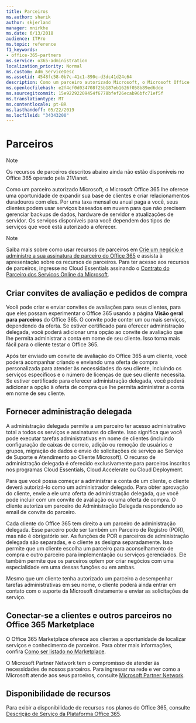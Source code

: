 ```yaml
---
title: Parceiros
ms.author: sharik
author: skjerland
manager: mnirkhe
ms.date: 6/13/2018
audience: ITPro
ms.topic: reference
f1_keywords:
- office-365-partners
ms.service: o365-administration
localization_priority: Normal
ms.custom: Adm_ServiceDesc
ms.assetid: 4548fc58-0b7c-41c1-890c-d3dc41d24c64
description: Como um parceiro autorizado Microsoft, o Microsoft Office 365 lhe oferece uma oportunidade de expandir sua base de clientes e criar relacionamentos duradouros com eles. Por uma taxa mensal ou anual paga a você, seus clientes podem usar serviços baseados em nuvem para que não precisem gerenciar backups de dados, hardware de servidor e atualizações de servidor. Os serviços disponíveis para você dependem dos tipos de serviços que você está autorizado a oferecer.
ms.openlocfilehash: e2f4cf0d034708f25b187eb1626f058b89ed6dde
ms.sourcegitcommit: 15e92292209454f6778bfef26ecab96bfc71ef5f
ms.translationtype: MT
ms.contentlocale: pt-BR
ms.lasthandoff: 05/22/2019
ms.locfileid: "34343200"
---
```

# <a name="partners"></a>Parceiros

> [!NOTE]
> Os recursos de parceiros descritos abaixo ainda não estão disponíveis no Office 365 operado pela 21Vianet. 
  
Como um parceiro autorizado Microsoft, o Microsoft Office 365 lhe oferece uma oportunidade de expandir sua base de clientes e criar relacionamentos duradouros com eles. Por uma taxa mensal ou anual paga a você, seus clientes podem usar serviços baseados em nuvem para que não precisem gerenciar backups de dados, hardware de servidor e atualizações de servidor. Os serviços disponíveis para você dependem dos tipos de serviços que você está autorizado a oferecer.
  
> [!NOTE]
> Saiba mais sobre como usar recursos de parceiros em [Crie um negócio e administre a sua assinatura de parceiro do Office 365](http://go.microsoft.com/fwlink/?LinkID=271614&amp;clcid=0x409) e assista à apresentação sobre os recursos de parceiros. Para ter acesso aos recursos de parceiros, ingresse no Cloud Essentials assinando o [Contrato do Parceiro dos Serviços Online da Microsoft](https://go.microsoft.com/fwlink/p/?LinkId=285473). 
  
## <a name="create-trial-invitations-and-purchase-orders"></a>Criar convites de avaliação e pedidos de compra

Você pode criar e enviar convites de avaliações para seus clientes, para que eles possam experimentar o Office 365 usando a página **Visão geral para parceiros** do Office 365. O convite pode conter um ou mais serviços, dependendo da oferta. Se estiver certificado para oferecer administração delegada, você poderá adicionar uma opção ao convite de avaliação que lhe permita administrar a conta em nome de seu cliente. Isso torna mais fácil para o cliente testar o Office 365. 
  
Após ter enviado um convite de avaliação do Office 365 a um cliente, você poderá acompanhar criando e enviando uma oferta de compra personalizada para atender às necessidades do seu cliente, incluindo os serviços específicos e o número de licenças de que seu cliente necessita. Se estiver certificado para oferecer administração delegada, você poderá adicionar a opção à oferta de compra que lhe permita administrar a conta em nome de seu cliente.
  
## <a name="provide-delegated-administration"></a>Fornecer administração delegada

A administração delegada permite a um parceiro ter acesso administrativo total a todos os serviços e assinaturas do cliente. Isso significa que você pode executar tarefas administrativas em nome de clientes (incluindo configuração de caixas de correio, adição ou remoção de usuários e grupos, migração de dados e envio de solicitações de serviço ao Serviço de Suporte e Atendimento ao Cliente Microsoft). O recurso de administração delegada é oferecido exclusivamente para parceiros inscritos nos programas Cloud Essentials, Cloud Accelerate ou Cloud Deployment.
  
Para que você possa começar a administrar a conta de um cliente, o cliente deverá autorizá-lo como um administrador delegado. Para obter aprovação do cliente, envie a ele uma oferta de administração delegada, que você pode incluir com um convite de avaliação ou uma oferta de compra. O cliente autoriza um parceiro de Administração Delegada respondendo ao email de convite do parceiro.
  
Cada cliente do Office 365 tem direito a um parceiro de administração delegada. Esse parceiro pode ser também um Parceiro de Registro (POR), mas não é obrigatório ser. As funções de POR e parceiros de administração delegada são separadas, e o cliente as designa separadamente. Isso permite que um cliente escolha um parceiro para aconselhamento de compra e outro parceiro para implementação ou serviços gerenciados. Ele também permite que os parceiros optem por criar negócios com uma especialidade em uma dessas funções ou em ambas.
  
Mesmo que um cliente tenha autorizado um parceiro a desempenhar tarefas administrativas em seu nome, o cliente poderá ainda entrar em contato com o suporte da Microsoft diretamente e enviar as solicitações de serviço.
  
## <a name="connect-with-customers-and-other-partners-in-the-office-365-marketplace"></a>Conectar-se a clientes e outros parceiros no Office 365 Marketplace

O Office 365 Marketplace oferece aos clientes a oportunidade de localizar serviços e conhecimento de parceiros. Para obter mais informações, confira [Como ser listado no Marketplace](http://go.microsoft.com/fwlink/?LinkID=272019&amp;clcid=0x409).
  
O Microsoft Partner Network tem o compromisso de atender às necessidades de nossos parceiros. Para ingressar na rede e ver como a Microsoft atende aos seus parceiros, consulte [Microsoft Partner Network](http://go.microsoft.com/fwlink/?LinkID=272021&amp;clcid=0x409).
  
## <a name="feature-availability"></a>Disponibilidade de recursos

Para exibir a disponibilidade de recursos nos planos do Office 365, consulte [Descrição de Serviço da Plataforma Office 365](https://technet.microsoft.com/en-us/library/office-365-platform-service-description.aspx).
  

